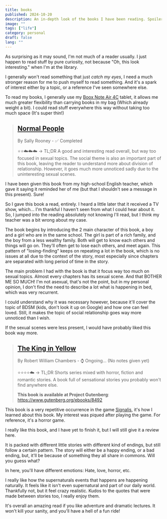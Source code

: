 ```yaml
---
title: books
published: 2024-10-20
description: An in-depth look of the books I have been reading. Spoiler-free, obviously! I'm just here to give an insight and my impression here.
image: ""
tags: ["life"]
category: personal
draft: false
lang: ""
---
```


<!--
- ✅ Completed
- ⌚ Ongoing...
- ✒️ To write a review for
- 🗒️ Noted for later
-->

As surprising as it may sound, I'm not much of a reader usually. I just happen to read stuff by pure curiosity, not because "Oh, this look interesting." when I'm at the library.

I generally won't read something that just _catch my eyes_, I need a much stronger reason for me to push myself to read something. And it's a spark of interest either by a topic, or a reference I've seen somewhere else.

To read my books, I generally use my [Boox Note Air 4C](<https://euroshop.boox.com/products/noteair4c>) tablet, it allows me much greater flexibility than carrying books in my bag (Which already weight a bit). I could read stuff everywhere this way without taking too much space (It's super thin!)

> ## [Normal People](<https://wikipedia.org/wiki/Normal_People>)
>
> By Sally Rooney - ✅ Completed
>
> ⭐⭐☁️☁️☁️ -> TL;DR A good and interesting read overall, but way too focused in sexual topics. The social theme is also an important part of this book, leaving the reader to understand more about division of relationship. However, it goes much more unnoticed sadly due to the uninteresting sexual scenes.

I have been given this book from my high-school English teacher, which gave it saying it reminded her of me (but that I shouldn't see a message in this present). Sure!

So I gave this book a read, entirely. I heard a little later that it received a TV show, which... I'm thankful I haven't seen from what I could hear about it. So, I jumped into the reading absolutely not knowing I'll read, but I think my teacher was a bit wrong about my case.

The book begins by introducing the 2 main character of this book, a boy and a girl who are in the same school. The girl is part of a rich family, and the boy from a less wealthy family. Both will get to know each others and things will go on. They'll often get to lose each others, and meet again. This pattern of "losing-finding" keeps on repeating a lot in the book, which is no issues at all due to the context of the story, most especially since chapters are separated with long period of time in the story.

The main problem I had with the book is that it focus way too much on sexual topics. Almost every chapters has its sexual scene. And that BOTHER ME SO MUCH!
I'm not asexual, that's not the point, but in my personal opinion, I don't find the need to describe a lot what is happening in bed, which was very recurrent.

I could understand why it was necessary however, because it'll cover the topic of BDSM (kids, don't look it up on Google) and how one can feel loved. Still, it makes the topic of social relationship goes way more unnoticed than I wish.

If the sexual scenes were less present, I would have probably liked this book way more.

> ## [The King in Yellow](<https://wikipedia.org/wiki/The_King_in_Yellow>)
>
> By Robert William Chambers - ⌚ Ongoing... (No notes given yet)
>
> ⭐⭐⭐⭐☁️ -> TL;DR Shorts series mixed with horror, fiction and romantic stories. A book full of sensational stories you probably won't find anywhere else.
>
> **This book is available at Project Gutenberg**: <https://www.gutenberg.org/ebooks/8492>

This book is a very repetitive occurrence in the game [Signalis](<https://wikipedia.org/wiki/Signalis>), it's how I learned about this book. My interest was piqued after playing the game. For reference, it's a horror game.

I really like this book, and I have yet to finish it, but I will still give it a review here.

It is packed with different little stories with different kind of endings, but still follow a certain pattern. The story will either be a happy ending, or a bad ending, but, it'll be because of something they all share in commons. Will you guess what?

In here, you'll have different emotions: Hate, love, horror, etc.

I really like how the supernaturals events that happens are happening naturally. It feels like it isn't even supernatural and part of our daily world. Thankfully not, but it feel crazy realistic.
Kudos to the quotes that were made between stories too, I really enjoy them.

It's overall an amazing read if you like adventure and dramatic lectures. It won't kill your sanity, and you'll have a hell of a fun ride!
